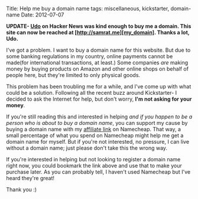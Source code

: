 Title: Help me buy a domain name
tags: miscellaneous, kickstarter, domain-name
Date: 2012-07-07

**UPDATE- [Udo][udo] on Hacker News was kind enough to buy me a domain. This site can now be reached at [http://samrat.me][my_domain]. Thanks a lot, Udo.**

I've got a problem. I want to buy a domain name for this website. But due to some banking regulations in my country, online payments cannot be made(for international transactions, at least.) Some companies *are* making money by buying products on Amazon and other online shops on behalf of people here, but they're limited to only physical goods. 

This problem has been troubling me for a while, and I've come up with what could be a solution. Following all the recent buzz around Kickstarter- I decided to ask the Internet for help, but don't worry, **I'm not asking for your money**. 

If you're still reading this and interested in helping *and if you happen to be a person who is about to buy a domain name*, you can support my cause by buying a domain name with my [affiliate link][aff] on Namecheap. That way, a small percentage of what you spend on Namecheap might help me get a domain name for myself. But if you're not interested, no pressure, I can live without a domain name; just please don't take this the wrong way.

If you're interested in helping but not looking to register a domain name right now, you could bookmark the link above and use that to make your purchase later. As you can probably tell, I haven't used Namecheap but I've heard they're great!

Thank you :)

[aff]: http://www.namecheap.com?aff=34707
[udo]: http://news.ycombinator.com/user?id=Udo
[my_domain]: http://samrat.me
